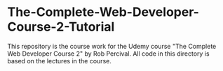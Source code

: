 # The-Complete-Web-Developer-Course-2-Tutorial

This repository is the course work for the Udemy course "The Complete Web Developer Course 2" by Rob Percival. All code in this directory is based on the lectures in the course.